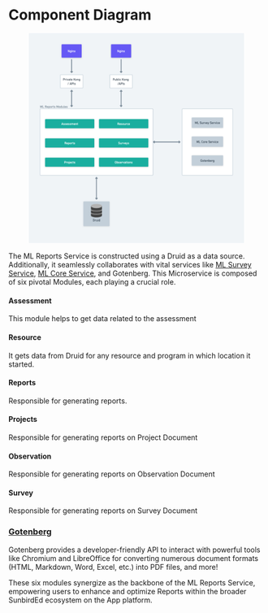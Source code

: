 # Component Diagram



<figure><img src="../../../../../.gitbook/assets/ML Reports Service L0 (1).png" alt=""><figcaption></figcaption></figure>

The ML Reports Service is constructed using a Druid as a data source. Additionally, it seamlessly collaborates with vital services like [ML Survey Service](../ml-survey-service/), [ML Core Service](../ml-core-service/), and Gotenberg. This Microservice is composed of six pivotal Modules, each playing a crucial role.

#### Assessment

This module helps to get data related to the assessment

#### Resource

It gets data from Druid for any resource and program in which location it started.

#### Reports

Responsible for generating reports.

#### Projects

Responsible for generating reports on Project Document

#### Observation

Responsible for generating reports on Observation Document

#### Survey

Responsible for generating reports on Survey Document



### [Gotenberg](https://gotenberg.dev/)

Gotenberg provides a developer-friendly API to interact with powerful tools like Chromium and LibreOffice for converting numerous document formats (HTML, Markdown, Word, Excel, etc.) into PDF files, and more!

These six modules synergize as the backbone of the ML Reports Service, empowering users to enhance and optimize Reports within the broader SunbirdEd ecosystem on the App platform.
